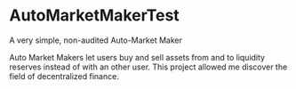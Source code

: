 # AutoMarketMakerTest
A very simple, non-audited Auto-Market Maker

Auto Market Makers let users buy and sell assets from and to liquidity reserves instead of with an other user. This project allowed me discover the field of decentralized finance.
